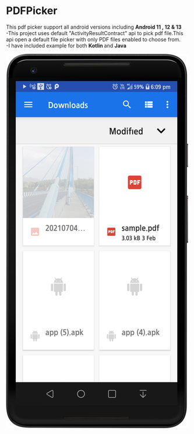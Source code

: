 # PDFPicker
This pdf picker support all android versions including <b> Android 11 , 12 & 13 </b> <br>
-This project uses default "ActivityResultContract" api to pick pdf file.This api open a default file picker with only PDF files enabled to choose from. <br>
-I have included example for both <b> Kotlin </b> and <b> Java </b>

<img src="https://github.com/amanattri09/PDFPicker/blob/master/media/pdf_picker.png" width="500" style="max-width:200%;"> <br>

